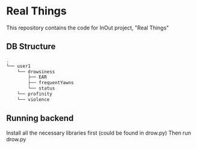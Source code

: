 # Real Things

This repository contains the code for InOut project, "Real Things"

## DB Structure

```sh
.
└── user1
    └── drowsiness
        ├── EAR
        ├── frequentYawns
        └── status
    └── profinity
    └── violence
```

## Running backend

Install all the necessary libraries first (could be found in drow.py)
Then run drow.py